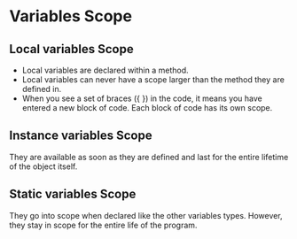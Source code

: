 # Variables Scope

## Local variables Scope

* Local variables are declared within a method.
* Local variables can never have a scope larger than the method they are defined in.
* When you see a set of braces ({ }) in the code, it means you have entered a new block of code. Each block of code has its own scope.

## Instance variables Scope

They are available as soon as they are defined and last for the entire lifetime of the object itself.

## Static variables Scope

 They go into scope when declared like the other variables types. However, they stay in scope for the entire life of the program.